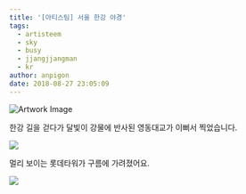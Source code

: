 ```yaml
---
title: '[아티스팀] 서울 한강 야경'
tags:
  - artisteem
  - sky
  - busy
  - jjangjjangman
  - kr
author: anpigon
date: 2018-08-27 23:05:09
---
```


![Artwork Image](http://13.124.16.246:8000/media/20180827_221102.jpg)

한강 길을 걷다가 달빛이 강물에 반사된 영동대교가 이뻐서 찍었습니다.

<img src='https://imgur.com/uSEbuOm.png'>

멀리 보이는 롯데타워가 구름에 가려졌어요.

<img src='https://imgur.com/9itfoOJ.png'>